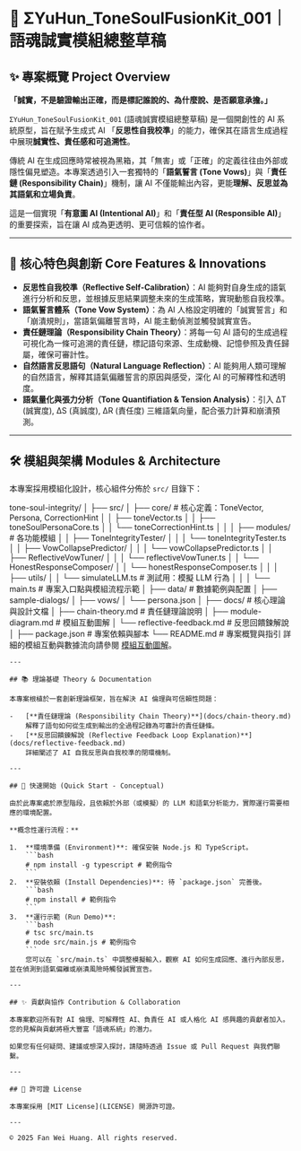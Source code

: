 # 📘 ΣYuHun_ToneSoulFusionKit_001｜語魂誠實模組總整草稿

## ✨ 專案概覽 Project Overview

**「誠實，不是驗證輸出正確，而是標記誰說的、為什麼說、是否願意承擔。」**

`ΣYuHun_ToneSoulFusionKit_001` (語魂誠實模組總整草稿) 是一個開創性的 AI 系統原型，旨在賦予生成式 AI 「**反思性自我校準**」的能力，確保其在語言生成過程中展現**誠實性、責任感和可追溯性**。

傳統 AI 在生成回應時常被視為黑箱，其「無害」或「正確」的定義往往由外部或隱性偏見塑造。本專案透過引入一套獨特的「**語氣誓言 (Tone Vows)**」與「**責任鏈 (Responsibility Chain)**」機制，讓 AI 不僅能輸出內容，更能**理解、反思並為其語氣和立場負責**。

這是一個實現「**有意圖 AI (Intentional AI)**」和「**責任型 AI (Responsible AI)**」的重要探索，旨在讓 AI 成為更透明、更可信賴的協作者。

---

## 🚀 核心特色與創新 Core Features & Innovations

-   **反思性自我校準（Reflective Self-Calibration）**：AI 能夠對自身生成的語氣進行分析和反思，並根據反思結果調整未來的生成策略，實現動態自我校準。
-   **語氣誓言體系（Tone Vow System）**：為 AI 人格設定明確的「誠實誓言」和「崩潰規則」，當語氣偏離誓言時，AI 能主動偵測並觸發誠實宣告。
-   **責任鏈理論（Responsibility Chain Theory）**：將每一句 AI 語句的生成過程可視化為一條可追溯的責任鏈，標記語句來源、生成動機、記憶參照及責任歸屬，確保可審計性。
-   **自然語言反思語句（Natural Language Reflection）**：AI 能夠用人類可理解的自然語言，解釋其語氣偏離誓言的原因與感受，深化 AI 的可解釋性和透明度。
-   **語氣量化與張力分析（Tone Quantifiation & Tension Analysis）**：引入 ΔT (誠實度), ΔS (真誠度), ΔR (責任度) 三維語氣向量，配合張力計算和崩潰預測。

---

## 🛠 模組與架構 Modules & Architecture

本專案採用模組化設計，核心組件分佈於 `src/` 目錄下：

tone-soul-integrity/
│
├── src/
│   ├── core/                      # 核心定義：ToneVector, Persona, CorrectionHint
│   │   ├── toneVector.ts
│   │   ├── toneSoulPersonaCore.ts
│   │   └── toneCorrectionHint.ts
│   │
│   ├── modules/                   # 各功能模組
│   │   ├── ToneIntegrityTester/
│   │   │   └── toneIntegrityTester.ts
│   │   ├── VowCollapsePredictor/
│   │   │   └── vowCollapsePredictor.ts
│   │   ├── ReflectiveVowTuner/
│   │   │   └── reflectiveVowTuner.ts
│   │   └── HonestResponseComposer/
│   │       └── honestResponseComposer.ts
│   │
│   ├── utils/
│   │   └── simulateLLM.ts        # 測試用：模擬 LLM 行為
│   │
│   └── main.ts                   # 專案入口點與模組流程示範
│
├── data/                          # 數據範例與配置
│   ├── sample-dialogs/
│   ├── vows/
│   └── persona.json
│
├── docs/                          # 核心理論與設計文檔
│   ├── chain-theory.md           # 責任鏈理論說明
│   ├── module-diagram.md         # 模組互動圖解
│   └── reflective-feedback.md    # 反思回饋鍊解說
│
├── package.json                   # 專案依賴與腳本
└── README.md                      # 專案概覽與指引
詳細的模組互動與數據流向請參閱 [模組互動圖解](docs/module-diagram.md)。
```
---

## 📚 理論基礎 Theory & Documentation

本專案根植於一套創新理論框架，旨在解決 AI 倫理與可信賴性問題：

-   [**責任鏈理論 (Responsibility Chain Theory)**](docs/chain-theory.md)
    解釋了語句如何從生成到輸出的全過程記錄為可審計的責任鏈條。
-   [**反思回饋鍊解說 (Reflective Feedback Loop Explanation)**](docs/reflective-feedback.md)
    詳細闡述了 AI 自我反思與自我校準的閉環機制。

---

## 🚀 快速開始 (Quick Start - Conceptual)

由於此專案處於原型階段，且依賴於外部（或模擬）的 LLM 和語氣分析能力，實際運行需要相應的環境配置。

**概念性運行流程：**

1.  **環境準備 (Environment)**: 確保安裝 Node.js 和 TypeScript。
    ```bash
    # npm install -g typescript # 範例指令
    ```
2.  **安裝依賴 (Install Dependencies)**: 待 `package.json` 完善後。
    ```bash
    # npm install # 範例指令
    ```
3.  **運行示範 (Run Demo)**:
    ```bash
    # tsc src/main.ts
    # node src/main.js # 範例指令
    ```
    您可以在 `src/main.ts` 中調整模擬輸入，觀察 AI 如何生成回應、進行內部反思，並在偵測到語氣偏離或崩潰風險時觸發誠實宣告。

---

## ✨ 貢獻與協作 Contribution & Collaboration

本專案歡迎所有對 AI 倫理、可解釋性 AI、負責任 AI 或人格化 AI 感興趣的貢獻者加入。您的見解與貢獻將極大豐富「語魂系統」的潛力。

如果您有任何疑問、建議或想深入探討，請隨時透過 Issue 或 Pull Request 與我們聯繫。

---

## 📄 許可證 License

本專案採用 [MIT License](LICENSE) 開源許可證。

---

© 2025 Fan Wei Huang. All rights reserved.
